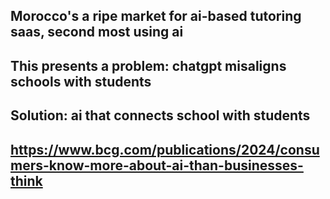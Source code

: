 
## Morocco's a ripe market for ai-based tutoring saas, second most using ai
## This presents a problem: chatgpt misaligns schools with students
## Solution: ai that connects school with students
## https://www.bcg.com/publications/2024/consumers-know-more-about-ai-than-businesses-think
